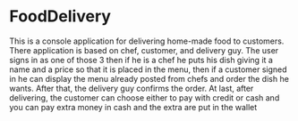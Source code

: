 # FoodDelivery
This is a console application for delivering home-made food to customers.
There application is based on chef, customer, and delivery guy.
The user signs in as one of those 3 then if he is a chef he puts his dish giving it a name and a price so that it is placed in the menu,
then if a customer signed in he can display the menu already posted from chefs and order the dish he wants. After that, the delivery guy confirms the order.
At last, after delivering, the customer can choose either to pay with credit or cash and you can pay extra money in cash and the extra are put in the wallet
